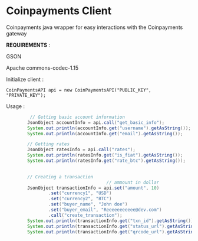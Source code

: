 # Coinpayments Client
Coinpayments java wrapper for easy interactions with the Coinpayments gateway 



**REQUIREMENTS** :

GSON 

Apache commons-codec-1.15

Initialize client : 
```
CoinPaymentsAPI api = new CoinPaymentsAPI("PUBLIC_KEY", "PRIVATE_KEY");
```

Usage : 

```Java
         // Getting basic account information
        JsonObject accountInfo = api.call("get_basic_info");
        System.out.println(accountInfo.get("username").getAsString());
        System.out.println(accountInfo.get("email").getAsString());
```
```Java
        // Getting rates
        JsonObject ratesInfo = api.call("rates");
        System.out.println(ratesInfo.get("is_fiat").getAsString());
        System.out.println(ratesInfo.get("rate_btc").getAsString());
    

        // Creating a transaction
                                      // ammount in dollar
        JsonObject transactionInfo = api.set("amount", 10)
                .set("currency1", "USD")
                .set("currency2", "BTC")
                .set("buyer_name", "John doe")
                .set("buyer_email", "Reeeeeeeeeee@dev.com")
                .call("create_transaction");
        System.out.println(transactionInfo.get("txn_id").getAsString());
        System.out.println(transactionInfo.get("status_url").getAsString());
        System.out.println(transactionInfo.get("qrcode_url").getAsString());
 ```
